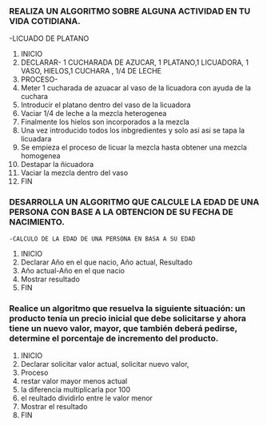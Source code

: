 ### REALIZA UN ALGORITMO SOBRE ALGUNA ACTIVIDAD EN TU VIDA COTIDIANA.

 -LICUADO DE PLATANO
 1. INICIO
 2. DECLARAR- 1 CUCHARADA DE AZUCAR,  1 PLATANO,1 LICUADORA, 1 VASO, HIELOS,1 CUCHARA , 1/4 DE LECHE
 3. PROCESO-
 4.  Meter 1 cucharada de azuacar al vaso de la licuadora con ayuda de la cuchara
 5.  Introducir el platano dentro del vaso de la licuadora
 6.  Vaciar 1/4 de leche a la mezcla heterogenea 
 7.  Finalmente los hielos son incorporados a la mezcla
 8.  Una vez introducido todos los inbgredientes y solo asi asi se tapa la licuadara
 9.  Se empieza el proceso de licuar la mezcla hasta obtener una mezcla homogenea
 10. Destapar la ñicuadora
 11. Vaciar la mezcla dentro del vaso
 12.  FIN


### DESARROLLA UN ALGORITMO QUE CALCULE LA EDAD DE UNA PERSONA CON BASE A LA OBTENCION DE SU FECHA DE NACIMIENTO.

    -CALCULO DE LA EDAD DE UNA PERSONA EN BASA A SU EDAD
1. INICIO
2. Declarar Año en el que nacio, Año actual, Resultado
3. Año actual-Año en el que nacio
4. Mostrar resultado
5. FIN



###  Realice un algoritmo que resuelva la siguiente situación: un producto tenía un precio inicial que debe solicitarse y ahora tiene un nuevo valor, mayor, que también deberá pedirse, determine el porcentaje de incremento del producto. 

   1. INICIO
   2. Declarar solicitar valor actual, solicitar nuevo valor, 
   3. Proceso
   4. restar valor mayor menos actual
   5. la diferencia multiplicarla por 100
   6. el reultado dividirlo entre le valor menor
   7. Mostrar el resultado
   8. FIN
